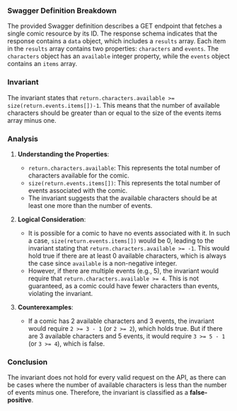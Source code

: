 ### Swagger Definition Breakdown
The provided Swagger definition describes a GET endpoint that fetches a single comic resource by its ID. The response schema indicates that the response contains a `data` object, which includes a `results` array. Each item in the `results` array contains two properties: `characters` and `events`. The `characters` object has an `available` integer property, while the `events` object contains an `items` array.

### Invariant
The invariant states that `return.characters.available >= size(return.events.items[])-1`. This means that the number of available characters should be greater than or equal to the size of the events items array minus one.

### Analysis
1. **Understanding the Properties**:
   - `return.characters.available`: This represents the total number of characters available for the comic.
   - `size(return.events.items[])`: This represents the total number of events associated with the comic.
   - The invariant suggests that the available characters should be at least one more than the number of events.

2. **Logical Consideration**:
   - It is possible for a comic to have no events associated with it. In such a case, `size(return.events.items[])` would be 0, leading to the invariant stating that `return.characters.available >= -1`. This would hold true if there are at least 0 available characters, which is always the case since `available` is a non-negative integer.
   - However, if there are multiple events (e.g., 5), the invariant would require that `return.characters.available >= 4`. This is not guaranteed, as a comic could have fewer characters than events, violating the invariant.

3. **Counterexamples**:
   - If a comic has 2 available characters and 3 events, the invariant would require `2 >= 3 - 1` (or `2 >= 2`), which holds true. But if there are 3 available characters and 5 events, it would require `3 >= 5 - 1` (or `3 >= 4`), which is false.

### Conclusion
The invariant does not hold for every valid request on the API, as there can be cases where the number of available characters is less than the number of events minus one. Therefore, the invariant is classified as a **false-positive**.
